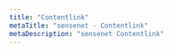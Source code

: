 ```yaml
---
title: "Contentlink"
metaTitle: "sensenet - Contentlink"
metaDescription: "sensenet Contentlink"
---
```

